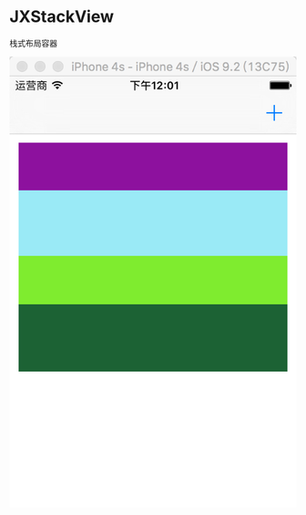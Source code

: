 # JXStackView
栈式布局容器

![image](https://github.com/JiongXing/JXStackView/raw/master/screenshots/screenshots1.png)
